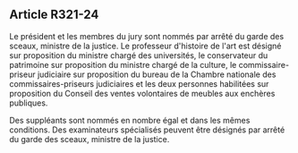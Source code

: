 Article R321-24
----
Le président et les membres du jury sont nommés par arrêté du garde des sceaux,
ministre de la justice. Le professeur d'histoire de l'art est désigné sur
proposition du ministre chargé des universités, le conservateur du patrimoine
sur proposition du ministre chargé de la culture, le commissaire-priseur
judiciaire sur proposition du bureau de la Chambre nationale des
commissaires-priseurs judiciaires et les deux personnes habilitées sur
proposition du Conseil des ventes volontaires de meubles aux enchères publiques.

Des suppléants sont nommés en nombre égal et dans les mêmes conditions. Des
examinateurs spécialisés peuvent être désignés par arrêté du garde des sceaux,
ministre de la justice.
